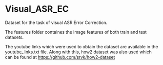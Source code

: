 # Visual_ASR_EC
Dataset for the task of visual ASR Error Correction.

The features folder containes the image features of both train and test datasets.

The youtube links which were used to obtain the dataset are available in the youtube_links.txt file. Along with this, how2 dataset was also used which can be found at https://github.com/srvk/how2-dataset
